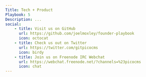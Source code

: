 ```yaml
---
Title: Tech + Product
Playbook: 5
Description: ...
social:
    - title: Visit us on GitHub
      url: https://github.com/joelmoxley/founder-playbook
      icon: octocat
    - title: Check us out on Twitter
      url: https://twitter.com/gitpicocms
      icon: birdy
    - title: Join us on Freenode IRC Webchat
      url: https://webchat.freenode.net/?channels=%23picocms
      icon: chat
---
```


